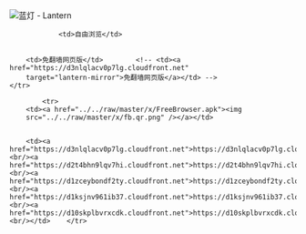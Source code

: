 

<img src="../../raw/master/x/8e0a2b81.c82003be.LanternYellow2.png" alt="蓝灯 - Lantern"/>
<table>
    <tr>
                
                <td>自由浏览</td>
        
        
        <td>免翻墙网页版</td>        <!-- <td><a href="https://d3nlqlacv0p7lg.cloudfront.net"
        target="lantern-mirror">免翻墙网页版</a></td> -->
    </tr>
    
            <tr>
        <td><a href="../../raw/master/x/FreeBrowser.apk"><img
        src="../../raw/master/x/fb.qr.png" /></a></td>

        
        <td><a href="https://d3nlqlacv0p7lg.cloudfront.net">https://d3nlqlacv0p7lg.cloudfront.net</a><br/><a href="https://d2t4bhn9lqv7hi.cloudfront.net">https://d2t4bhn9lqv7hi.cloudfront.net</a><br/><a href="https://d1zceybondf2ty.cloudfront.net">https://d1zceybondf2ty.cloudfront.net</a><br/><a href="https://d1ksjnv961ib37.cloudfront.net">https://d1ksjnv961ib37.cloudfront.net</a><br/><a href="https://d10skplbvrxcdk.cloudfront.net">https://d10skplbvrxcdk.cloudfront.net</a><br/></td>    </tr>
</table>
